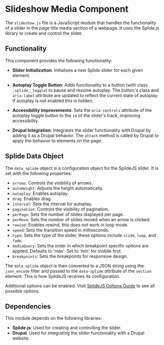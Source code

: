 # Slideshow Media Component

The `slideshow.js` file is a JavaScript module that handles the functionality of a slider in the page title media section of a webpage. It uses the Splide.js library to create and control the slider.

## Functionality

This component provides the following functionality:

- **Slider Initialization**: Initializes a new Splide slider for each given element.

- **Autoplay Toggle Button**: Adds functionality to a button (with class `.splide__toggle`) to pause and resume autoplay. The button's class and `aria-label` attribute are updated to reflect the current state of autoplay. If autoplay is not enabled this is hidden.

- **Accessibility Improvements**: Sets the `aria-controls` attribute of the autoplay toggle button to the `id` of the slider's track, improving accessibility.

- **Drupal Integration**: Integrates the slider functionality with Drupal by adding it as a Drupal behavior. The `attach` method is called by Drupal to apply the behavior to elements on the page.

## Splide Data Object

The `data_splide` object is a configuration object for the SplideJS slider. It is set with the following properties:

- `arrows`: Controls the visibility of arrows.
- `autoHeight`: Adjusts the height automatically.
- `autoplay`: Enables autoplay.
- `drag`: Enables drag.
- `interval`: Sets the interval for autoplay.
- `pagination`: Controls the visibility of pagination.
- `perPage`: Sets the number of slides displayed per page.
- `perMove`: Sets the number of slides moved when an arrow is clicked.
- `rewind`: Enables rewind, this does not work in loop mode.
- `speed`: Sets the transition speed in milliseconds.
- `type`: Sets the type of the slider, these options include `slide`, `loop`, and `fade`.
- `mediaQuery`: Sets the order in which breakpoint specific options are applied. Defaults to 'max'. Set to 'min' for mobile first. 
- `breakpoints`: Sets the breakpoints for responsive design.

The `data_splide` object is then converted to a JSON string using the `json_encode` filter and passed to the `data-splide` attribute of the `section` element. This is how SplideJS receives its configuration.

Additional options can be enabled. Visit [SplideJS Options Guide](https://splidejs.com/guides/options) to see all possible options.

## Dependencies

This module depends on the following libraries:

- **Splide.js**: Used for creating and controlling the slider.
- **Drupal**: Used for integrating the slider functionality with a Drupal website.
